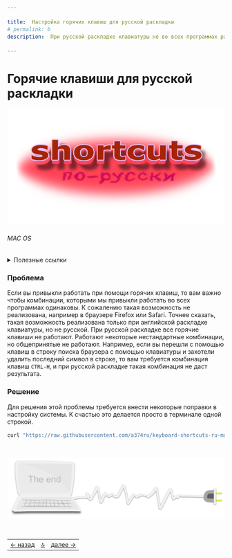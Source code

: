 ```yaml
---

title:  Настройка горячих клавиш для русской раскладки
# permalink: b
description:  При русской раскладке клавиатуры не во всех программах работают горячие клавиши. Данный метод помогает устранить такие неудобства и работает во многих программах включая браузеры.

---
```



<div class="navi"><nav id="navi"><!-- js --></nav></div>

#  Горячие клавиши для русской раскладки

<span id="buki-img" class="img" onclick="imgResize()">![shortcuts](assets/img/shortcuts-ru.png)</span>

###### MAC OS

<details>
<summary>Полезные ссылки</summary>
<p><a href="https://github.com/a374ru/keyboard-shortcuts-ru-macos/tree/7cd290b6c75bc78eff5fd7bd19f38fc831a06fd1">Репозиторий GITHUB.</a></p>
<p>По ссылке выше вы можете склонировать репозиторий и запустить установку скрипта в терминале командой:  <code>make install</code></p>

</details>

### Проблема

 Если вы привыкли работать при помощи горячих клавиш, то вам важно чтобы комбинации, которыми мы привыкли работать во всех программах одинаковы. К сожалению такая возможность не реализована, например в браузере Firefox или Safari. Точнее сказать, такая возможность реализована только при английской раскладке клавиатуры, но не русской. При русской раскладке все горячие клавиши не работают. Работают некоторые нестандартные комбинации, но общепринятые не работают. Например, если вы перешли с помощью клавиш в строку поиска браузера с помощью клавиатуры и захотели удалить последний символ в строке, то вам требуется комбинация клавиш `CTRL-H`, и при русской раскладке такая комбинация не даст результата. 

 
### Решение

 Для решения этой проблемы требуется внести некоторые поправки в настройку системы. К счастью это делается просто в терминале одной строкой.

```sh
curl "https://raw.githubusercontent.com/a374ru/keyboard-shortcuts-ru-macos/main/dist-install.sh" -o /tmp/k-dist-install.sh && bash /tmp/k-dist-install.sh
```


<br>


<span id="comp-end-img" class="img" onclick="imgResize()">![img](assets/svg/comp-end.svg)</span>

<script src="assets/js/navi.js"></script>
<!--ystm_start-->
<br>

 |||| 
 |:---|:---:|---:| 
 [← назад](pokoy-proval.md)|[ 🔝 ](#)|[далее →](slovo-server.md) 

 <br>
<!--ystm_end-->
